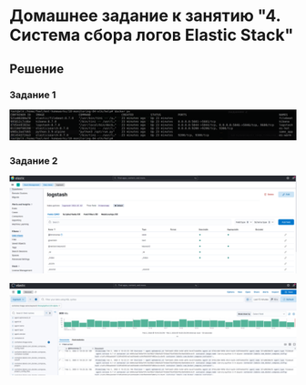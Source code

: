 # Домашнее задание к занятию "4. Cистема сбора логов Elastic Stack"

## Решение
### Задание 1
![](./img/elk.png)

### Задание 2
![](./img/index.png)

![](./img/kibana.png)

